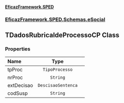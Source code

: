 #### [EficazFramework.SPED](EficazFrameworkSPED.md 'EficazFramework SPED')
### [EficazFramework.SPED.Schemas.eSocial](EficazFramework.SPED.Schemas.eSocial.md 'EficazFramework.SPED.Schemas.eSocial')

## TDadosRubricaIdeProcessoCP Class
### Properties

| Name | Type | |
| :--- | :---: | :--- |
| tpProc | `TipoProcesso` |  |
| nrProc | `String` |  |
| extDecisao | `DescisaoSentenca` |  |
| codSusp | `String` |  |
